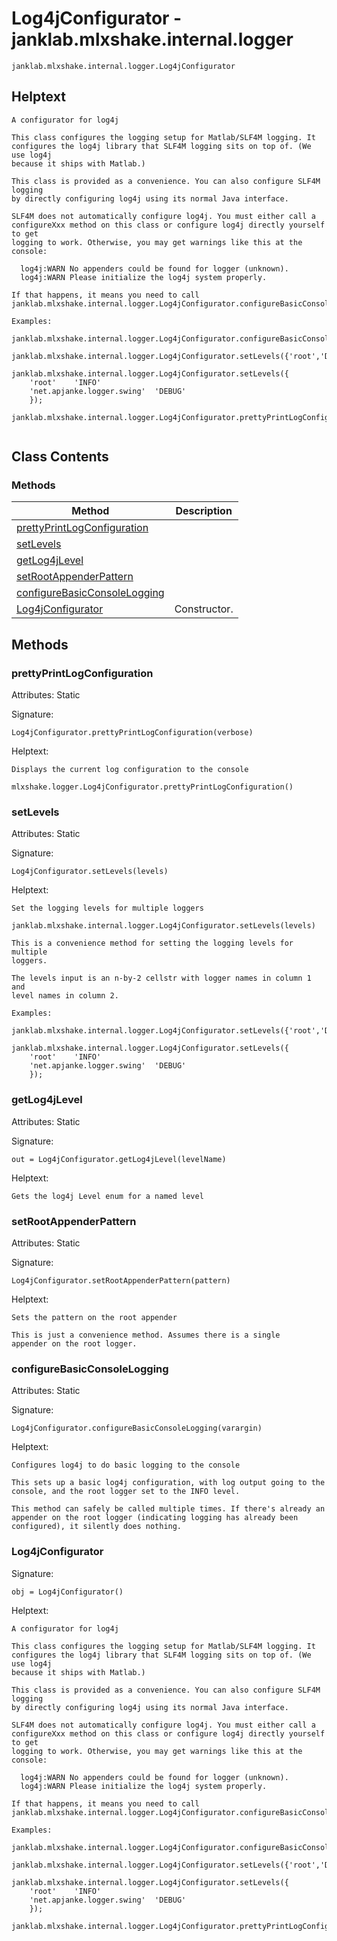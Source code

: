 # Log4jConfigurator - janklab.mlxshake.internal.logger

```text
janklab.mlxshake.internal.logger.Log4jConfigurator
```

## Helptext

```text
A configurator for log4j

This class configures the logging setup for Matlab/SLF4M logging. It
configures the log4j library that SLF4M logging sits on top of. (We use log4j
because it ships with Matlab.)

This class is provided as a convenience. You can also configure SLF4M logging
by directly configuring log4j using its normal Java interface.

SLF4M does not automatically configure log4j. You must either call a
configureXxx method on this class or configure log4j directly yourself to get
logging to work. Otherwise, you may get warnings like this at the console:

  log4j:WARN No appenders could be found for logger (unknown).
  log4j:WARN Please initialize the log4j system properly.

If that happens, it means you need to call
janklab.mlxshake.internal.logger.Log4jConfigurator.configureBasicConsoleLogging.

Examples:

janklab.mlxshake.internal.logger.Log4jConfigurator.configureBasicConsoleLogging

janklab.mlxshake.internal.logger.Log4jConfigurator.setLevels({'root','DEBUG'});

janklab.mlxshake.internal.logger.Log4jConfigurator.setLevels({
    'root'    'INFO'
    'net.apjanke.logger.swing'  'DEBUG'
    });

janklab.mlxshake.internal.logger.Log4jConfigurator.prettyPrintLogConfiguration


```

## Class Contents

### Methods

| Method | Description |
| -------- | ----------- |
| [prettyPrintLogConfiguration](#janklab.mlxshake.internal.logger.Log4jConfigurator.prettyPrintLogConfiguration) |  |
| [setLevels](#janklab.mlxshake.internal.logger.Log4jConfigurator.setLevels) |  |
| [getLog4jLevel](#janklab.mlxshake.internal.logger.Log4jConfigurator.getLog4jLevel) |  |
| [setRootAppenderPattern](#janklab.mlxshake.internal.logger.Log4jConfigurator.setRootAppenderPattern) |  |
| [configureBasicConsoleLogging](#janklab.mlxshake.internal.logger.Log4jConfigurator.configureBasicConsoleLogging) |  |
| [Log4jConfigurator](#janklab.mlxshake.internal.logger.Log4jConfigurator.Log4jConfigurator) | Constructor. |

## Methods

<a name="janklab.mlxshake.internal.logger.Log4jConfigurator.prettyPrintLogConfiguration"></a>
### prettyPrintLogConfiguration

Attributes: Static

Signature:
```
Log4jConfigurator.prettyPrintLogConfiguration(verbose)
```

Helptext:

```text
Displays the current log configuration to the console

mlxshake.logger.Log4jConfigurator.prettyPrintLogConfiguration()

```

<a name="janklab.mlxshake.internal.logger.Log4jConfigurator.setLevels"></a>
### setLevels

Attributes: Static

Signature:
```
Log4jConfigurator.setLevels(levels)
```

Helptext:

```text
Set the logging levels for multiple loggers

janklab.mlxshake.internal.logger.Log4jConfigurator.setLevels(levels)

This is a convenience method for setting the logging levels for multiple
loggers.

The levels input is an n-by-2 cellstr with logger names in column 1 and
level names in column 2.

Examples:

janklab.mlxshake.internal.logger.Log4jConfigurator.setLevels({'root','DEBUG'});

janklab.mlxshake.internal.logger.Log4jConfigurator.setLevels({
    'root'    'INFO'
    'net.apjanke.logger.swing'  'DEBUG'
    });

```

<a name="janklab.mlxshake.internal.logger.Log4jConfigurator.getLog4jLevel"></a>
### getLog4jLevel

Attributes: Static

Signature:
```
out = Log4jConfigurator.getLog4jLevel(levelName)
```

Helptext:

```text
Gets the log4j Level enum for a named level

```

<a name="janklab.mlxshake.internal.logger.Log4jConfigurator.setRootAppenderPattern"></a>
### setRootAppenderPattern

Attributes: Static

Signature:
```
Log4jConfigurator.setRootAppenderPattern(pattern)
```

Helptext:

```text
Sets the pattern on the root appender

This is just a convenience method. Assumes there is a single
appender on the root logger.

```

<a name="janklab.mlxshake.internal.logger.Log4jConfigurator.configureBasicConsoleLogging"></a>
### configureBasicConsoleLogging

Attributes: Static

Signature:
```
Log4jConfigurator.configureBasicConsoleLogging(varargin)
```

Helptext:

```text
Configures log4j to do basic logging to the console

This sets up a basic log4j configuration, with log output going to the
console, and the root logger set to the INFO level.

This method can safely be called multiple times. If there's already an
appender on the root logger (indicating logging has already been
configured), it silently does nothing.

```

<a name="janklab.mlxshake.internal.logger.Log4jConfigurator.Log4jConfigurator"></a>
### Log4jConfigurator

Signature:
```
obj = Log4jConfigurator()
```

Helptext:

```text
A configurator for log4j

This class configures the logging setup for Matlab/SLF4M logging. It
configures the log4j library that SLF4M logging sits on top of. (We use log4j
because it ships with Matlab.)

This class is provided as a convenience. You can also configure SLF4M logging
by directly configuring log4j using its normal Java interface.

SLF4M does not automatically configure log4j. You must either call a
configureXxx method on this class or configure log4j directly yourself to get
logging to work. Otherwise, you may get warnings like this at the console:

  log4j:WARN No appenders could be found for logger (unknown).
  log4j:WARN Please initialize the log4j system properly.

If that happens, it means you need to call
janklab.mlxshake.internal.logger.Log4jConfigurator.configureBasicConsoleLogging.

Examples:

janklab.mlxshake.internal.logger.Log4jConfigurator.configureBasicConsoleLogging

janklab.mlxshake.internal.logger.Log4jConfigurator.setLevels({'root','DEBUG'});

janklab.mlxshake.internal.logger.Log4jConfigurator.setLevels({
    'root'    'INFO'
    'net.apjanke.logger.swing'  'DEBUG'
    });

janklab.mlxshake.internal.logger.Log4jConfigurator.prettyPrintLogConfiguration

```


